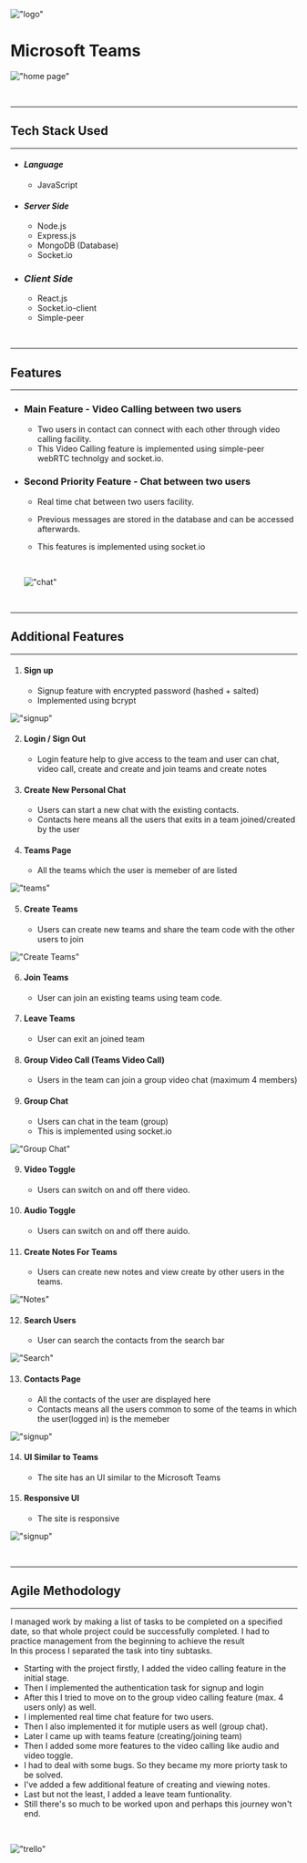 !["logo"](https://teams-microsoft-ms.herokuapp.com/static/media/Microsoft%20Logo.564db913.svg)

# **Microsoft Teams**

!["home page"](https://raw.githubusercontent.com/EkjotKaur/Microsoft.Teams/main/client/src/assets/Screenshots/Home%20Page.png)

  <!-- Project Link: ["link"](link, project link)
  <br>
  Demo Video Link:  -->

<br>

---

## **Tech Stack Used**

---

- #### _Language_
  - JavaScript

* #### _Server Side_

  - Node.js
  - Express.js
  - MongoDB (Database)
  - Socket.io

* ### _Client Side_
  - React.js
  - Socket.io-client
  - Simple-peer

<br>

---

## **Features**

---

- ### **Main Feature - Video Calling between two users**

  - Two users in contact can connect with each other through video calling facility.
  - This Video Calling feature is implemented using simple-peer webRTC technolgy and socket.io.

- ### **Second Priority Feature - Chat between two users**

  - Real time chat between two users facility.
  - Previous messages are stored in the database and can be accessed afterwards.
  - This features is implemented using socket.io

    <br>

  !["chat"](https://raw.githubusercontent.com/EkjotKaur/Microsoft.Teams/main/client/src/assets/Screenshots/Chat.png)

<br>

---

## **Additional Features**

---

1. #### **Sign up**
   - Signup feature with encrypted password (hashed + salted)
   - Implemented using bcrypt

!["signup"](https://raw.githubusercontent.com/EkjotKaur/Microsoft.Teams/main/client/src/assets/Screenshots/Signup.png)

2. #### **Login / Sign Out**
   - Login feature help to give access to the team and user can chat, video call, create and create and join teams and create notes
3. #### **Create New Personal Chat**

   - Users can start a new chat with the existing contacts.
   - Contacts here means all the users that exits in a team joined/created by the user

4. #### **Teams Page**
   - All the teams which the user is memeber of are listed

!["teams"](https://raw.githubusercontent.com/EkjotKaur/Microsoft.Teams/main/client/src/assets/Screenshots/Teams.png)

5. #### **Create Teams**

   - Users can create new teams and share the team code with the other users to join
     <br>

!["Create Teams"](https://raw.githubusercontent.com/EkjotKaur/Microsoft.Teams/main/client/src/assets/Screenshots/CreateTeam.png)

6. #### **Join Teams**
   - User can join an existing teams using team code.
7. #### **Leave Teams**
   - User can exit an joined team
8. #### **Group Video Call (Teams Video Call)**
   - Users in the team can join a group video chat (maximum 4 members)
9. #### **Group Chat**
   - Users can chat in the team (group)
   - This is implemented using socket.io
     <br>

!["Group Chat"](https://raw.githubusercontent.com/EkjotKaur/Microsoft.Teams/main/client/src/assets/Screenshots/Teams%20Chat.png)

9. #### **Video Toggle**
   - Users can switch on and off there video.
10. #### **Audio Toggle**
    - Users can switch on and off there auido.
11. #### **Create Notes For Teams**
    - Users can create new notes and view create by other users in the teams.

!["Notes"](https://raw.githubusercontent.com/EkjotKaur/Microsoft.Teams/main/client/src/assets/Screenshots/Notes.png)

12. #### **Search Users**
    - User can search the contacts from the search bar

!["Search"](https://raw.githubusercontent.com/EkjotKaur/Microsoft.Teams/main/client/src/assets/Screenshots/Search.png)

13. #### **Contacts Page**
    - All the contacts of the user are displayed here
    - Contacts means all the users common to some of the teams in which the user(logged in) is the memeber

!["signup"](https://raw.githubusercontent.com/EkjotKaur/Microsoft.Teams/main/client/src/assets/Screenshots/Contact.png)

14. #### **UI Similar to Teams**
    - The site has an UI similar to the Microsoft Teams
      <br>
15. #### **Responsive UI**
    - The site is responsive

!["signup"](https://raw.githubusercontent.com/EkjotKaur/Microsoft.Teams/main/client/src/assets/Screenshots/Responsive.png)

<br>

---

## **Agile Methodology**

---

I managed work by making a list of tasks to be completed on a specified date, so that whole project could be successfully completed. I had to practice management from the beginning to achieve the result
<br>
In this process I separated the task into tiny subtasks.

- Starting with the project firstly, I added the video calling feature in the initial stage.
- Then I implemented the authentication task for signup and login
- After this I tried to move on to the group video calling feature (max. 4 users only) as well.
- I implemented real time chat feature for two users.
- Then I also implemented it for mutiple users as well (group chat).
- Later I came up with teams feature (creating/joining team)
- Then I added some more features to the video calling like audio and video toggle.
- I had to deal with some bugs. So they became my more priorty task to be solved.
- I've added a few additional feature of creating and viewing notes.
- Last but not the least, I added a leave team funtionality.
- Still there's so much to be worked upon and perhaps this journey won't end.

<br>

!["trello"](https://raw.githubusercontent.com/EkjotKaur/Microsoft.Teams/main/client/src/assets/Screenshots/Trello-2.png)

<!-- > Blockquote

## Heading 2

_Hello_

**Hello**

[login](https://teams-microsoft-ms.herokuapp.com/login, "Login Page") -->
